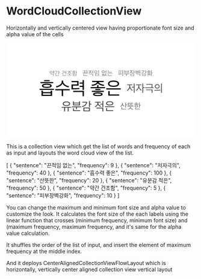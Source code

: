 # WordCloudCollectionView
Horizontally and vertically centered view having proportionate font size and alpha value of the cells

![Alt text](IMG_0366.jpg "Title")

This is a collection view which get the list of words and frequency of each as input and layouts the word cloud view of the list. 

<example of the input>
[
{
"sentence": "끈적임 없는",
"frequency": 9
},
{
"sentence": "저자극의",
"frequency": 40
},
{
"sentence": "흡수력 좋은",
"frequency": 100
},
{
"sentence": "산뜻한",
"frequency": 20
},
{
"sentence": "유분감 적은",
"frequency": 50
},
{
"sentence": "약간 건조함",
"frequency": 5
},
{
"sentence": "피부장벽강화",
"frequency": 10
}
]

You can change the maximum and minimum font size and alpha value to customize the look. It calculates the font size of the each labels using the linear function that crosses (minimum frequency, minimum font size) and (maximum frequency, maximum frequency, and it's same for the alpha value calculation.

It shuffles the order of the list of input, and insert the element of maximum frequency at the middle index.

And it deploys CenterAlignedCollectionViewFlowLayout which is horizontally, vertically center aligned collection view vertical layout


